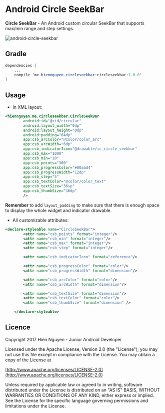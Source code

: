 # Android Circle SeekBar

**Circle SeekBar** - An Android custom circular SeekBar that supports max/min range and step
settings.

![android-circle-seekbar](https://raw.githubusercontent.com/vhnguyen1001/android-circle-seekbar/master/art/art_demo.png)

## Gradle

```java
dependencies {
	...
	compile 'me.hiennguyen.circleseekbar:circleseekbar:1.0.0'
}
```

## Usage

* In XML layout:

```xml
<hiennguyen.me.circleseekbar.CircleSeekBar
        android:id="@+id/circular"
        android:layout_width="0dp"
        android:layout_height="0dp"
        android:padding="64dp"
        app:csb_arcColor="@color/color_arc"
        app:csb_arcWidth="6dp"
        app:csb_indicatorIcon="@drawable/ic_circle_seekbar"
        app:csb_max="1000"
        app:csb_min="10"
        app:csb_points="300"
        app:csb_progressColor="#00aad4"
        app:csb_progressWidth="12dp"
        app:csb_step="5"
        app:csb_textColor="@color/color_text"
        app:csb_textSize="36sp"
        app:csb_thumbSize="36dp"
        />
```
**Remember** to add `layout_padding` to make sure that there is enough space to display the whole widget and indicator drawable.

* All customizable attributes:

```xml
<declare-styleable name="CircleSeekBar">
        <attr name="csb_points" format="integer"/>
        <attr name="csb_min" format="integer"/>
        <attr name="csb_max" format="integer"/>
        <attr name="csb_step" format="integer"/>

        <attr name="csb_indicatorIcon" format="reference"/>

        <attr name="csb_progressColor" format="color"/>
        <attr name="csb_progressWidth" format="dimension"/>

        <attr name="csb_arcColor" format="color"/>
        <attr name="csb_arcWidth" format="dimension"/>

        <attr name="csb_textSize" format="dimension"/>
        <attr name="csb_textColor" format="color"/>
        <attr name="csb_thumbSize" format="dimension" />

    </declare-styleable>
```

## Licence
Copyright 2017 Hien Nguyen - Junior Android Developer

Licensed under the Apache License, Version 2.0 (the "License");
you may not use this file except in compliance with the License.
You may obtain a copy of the License at

[http://www.apache.org/licenses/LICENSE-2.0](http://www.apache.org/licenses/LICENSE-2.0)

Unless required by applicable law or agreed to in writing, software
distributed under the License is distributed on an "AS IS" BASIS,
WITHOUT WARRANTIES OR CONDITIONS OF ANY KIND, either express or implied.
See the License for the specific language governing permissions and
limitations under the License.
